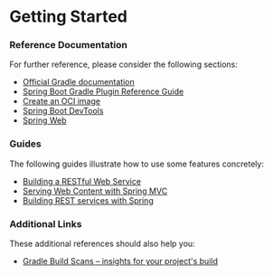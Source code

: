 # Getting Started

### Reference Documentation
For further reference, please consider the following sections:

* [Official Gradle documentation](https://docs.gradle.org)
* [Spring Boot Gradle Plugin Reference Guide](https://docs.spring.io/spring-boot/docs/3.4.0-SNAPSHOT/gradle-plugin/reference/html/)
* [Create an OCI image](https://docs.spring.io/spring-boot/docs/3.4.0-SNAPSHOT/gradle-plugin/reference/html/#build-image)
* [Spring Boot DevTools](https://docs.spring.io/spring-boot/docs/3.4.0-SNAPSHOT/reference/htmlsingle/index.html#using.devtools)
* [Spring Web](https://docs.spring.io/spring-boot/docs/3.4.0-SNAPSHOT/reference/htmlsingle/index.html#web)

### Guides
The following guides illustrate how to use some features concretely:

* [Building a RESTful Web Service](https://spring.io/guides/gs/rest-service/)
* [Serving Web Content with Spring MVC](https://spring.io/guides/gs/serving-web-content/)
* [Building REST services with Spring](https://spring.io/guides/tutorials/rest/)

### Additional Links
These additional references should also help you:

* [Gradle Build Scans – insights for your project's build](https://scans.gradle.com#gradle)

